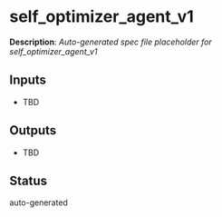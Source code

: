 # self_optimizer_agent_v1

**Description**: _Auto-generated spec file placeholder for self_optimizer_agent_v1_

## Inputs
- TBD

## Outputs
- TBD

## Status
auto-generated
